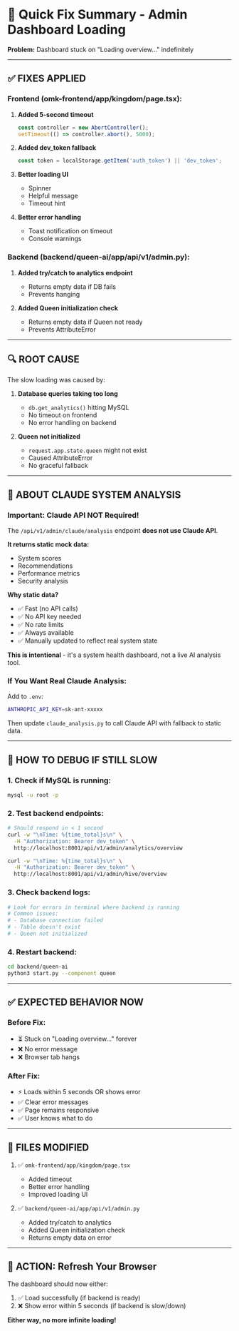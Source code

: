 # 🚀 Quick Fix Summary - Admin Dashboard Loading

**Problem:** Dashboard stuck on "Loading overview..." indefinitely

---

## ✅ **FIXES APPLIED**

### **Frontend (omk-frontend/app/kingdom/page.tsx):**

1. **Added 5-second timeout**
   ```typescript
   const controller = new AbortController();
   setTimeout(() => controller.abort(), 5000);
   ```

2. **Added dev_token fallback**
   ```typescript
   const token = localStorage.getItem('auth_token') || 'dev_token';
   ```

3. **Better loading UI**
   - Spinner
   - Helpful message
   - Timeout hint

4. **Better error handling**
   - Toast notification on timeout
   - Console warnings

### **Backend (backend/queen-ai/app/api/v1/admin.py):**

1. **Added try/catch to analytics endpoint**
   - Returns empty data if DB fails
   - Prevents hanging

2. **Added Queen initialization check**
   - Returns empty data if Queen not ready
   - Prevents AttributeError

---

## 🔍 **ROOT CAUSE**

The slow loading was caused by:

1. **Database queries taking too long**
   - `db.get_analytics()` hitting MySQL
   - No timeout on frontend
   - No error handling on backend

2. **Queen not initialized**
   - `request.app.state.queen` might not exist
   - Caused AttributeError
   - No graceful fallback

---

## 🎯 **ABOUT CLAUDE SYSTEM ANALYSIS**

### **Important: Claude API NOT Required!**

The `/api/v1/admin/claude/analysis` endpoint **does not use Claude API**.

**It returns static mock data:**
- System scores
- Recommendations
- Performance metrics
- Security analysis

**Why static data?**
- ✅ Fast (no API calls)
- ✅ No API key needed
- ✅ No rate limits
- ✅ Always available
- ✅ Manually updated to reflect real system state

**This is intentional** - it's a system health dashboard, not a live AI analysis tool.

### **If You Want Real Claude Analysis:**

Add to `.env`:
```bash
ANTHROPIC_API_KEY=sk-ant-xxxxx
```

Then update `claude_analysis.py` to call Claude API with fallback to static data.

---

## 🐛 **HOW TO DEBUG IF STILL SLOW**

### **1. Check if MySQL is running:**
```bash
mysql -u root -p
```

### **2. Test backend endpoints:**
```bash
# Should respond in < 1 second
curl -w "\nTime: %{time_total}s\n" \
  -H "Authorization: Bearer dev_token" \
  http://localhost:8001/api/v1/admin/analytics/overview

curl -w "\nTime: %{time_total}s\n" \
  -H "Authorization: Bearer dev_token" \
  http://localhost:8001/api/v1/admin/hive/overview
```

### **3. Check backend logs:**
```bash
# Look for errors in terminal where backend is running
# Common issues:
# - Database connection failed
# - Table doesn't exist
# - Queen not initialized
```

### **4. Restart backend:**
```bash
cd backend/queen-ai
python3 start.py --component queen
```

---

## ✅ **EXPECTED BEHAVIOR NOW**

### **Before Fix:**
- ⏳ Stuck on "Loading overview..." forever
- ❌ No error message
- ❌ Browser tab hangs

### **After Fix:**
- ⚡ Loads within 5 seconds OR shows error
- ✅ Clear error messages
- ✅ Page remains responsive
- ✅ User knows what to do

---

## 📝 **FILES MODIFIED**

1. ✅ `omk-frontend/app/kingdom/page.tsx`
   - Added timeout
   - Better error handling
   - Improved loading UI

2. ✅ `backend/queen-ai/app/api/v1/admin.py`
   - Added try/catch to analytics
   - Added Queen initialization check
   - Returns empty data on error

---

## 🚀 **ACTION: Refresh Your Browser**

The dashboard should now either:
1. ✅ Load successfully (if backend is ready)
2. ❌ Show error within 5 seconds (if backend is slow/down)

**Either way, no more infinite loading!**

